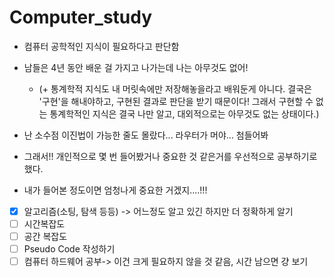 # Computer_study



- 컴퓨터 공학적인 지식이 필요하다고 판단함
- 남들은 4년 동안 배운 걸 가지고 나가는데 나는 아무것도 없어! 
  - (+ 통계학적 지식도 내 머릿속에만 저장해놓을라고 배워둔게 아니다. 결국은 '구현'을 해내야하고, 구현된 결과로 판단을 받기 때문이다! 그래서 구현할 수 없는 통계학적인 지식은 결국 나만 알고, 대외적으로는 아무것도 없는 상태이다.)
- 난 소수점 이진법이 가능한 줄도 몰랐다... 라우터가 머야... 첨들어봐

- 그래서!! 개인적으로 몇 번 들어봤거나 중요한 것 같은거를 우선적으로 공부하기로 했다.
- 내가 들어본 정도이면 엄청나게 중요한 거겠지....!!!



- [x] 알고리즘(소팅, 탐색 등등) -> 어느정도 알고 있긴 하지만 더 정확하게 알기
- [ ] 시간복잡도
- [ ] 공간 복잡도
- [ ] Pseudo Code 작성하기
- [ ] 컴퓨터 하드웨어 공부-> 이건 크게 필요하지 않을 것 같음, 시간 남으면 걍 보기
